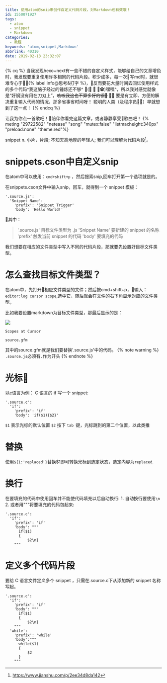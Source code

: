 ```yaml
---
title: 使用atom的snip来创作自定义代码片段，对Markdown也有效哦！
id: 1550071927
tags:
  - atom
  - snippet
  - Markdown
categories:
  - 教程
keywords: 'atom,snippet,Markdown'
abbrlink: 40310
date: 2019-02-13 23:32:07
---
```

{% cq %}
当我发现hexo+next有一些不错的自定义样式，能够给自己的文章增色时，我发现要重复使用许多相同的代码片段。积少成多，每一次写md时，就很难专心于{% label info@思考&打字 %}，反而要花大量时间去回忆使用样式的多个代码^我这脑子经过的锤炼还不够^ ✧(≖ ◡ ≖✿)嘿嘿^，所以我对感觉就像是“好钢没有用在刀刃上”，~~咳咳我这也不算多好的钢~~ 🤦‍♀️
要是有立即、方便的解决重复输入代码的情况，那多省事省时间呀！
聪明的人类（及程序员👨‍💻‍）早就想到了这一点！
{% endcq %}

<!--more-->

让我为你点一首歌吧！陪伴你看完这篇文章，或者静静享受歌曲吧！
{% meting "29722582" "netease" "song" "mutex:false" "listmaxheight:340px" "preload:none" "theme:red"%}

snippet   n. 小片，片段; 不知天高地厚的年轻人;
我们可以理解为代码片段[^1]。
[^1]:https://www.jianshu.com/p/2ee34d8da142

# snippets.cson中自定义snip

在atom中可以使用：`cmd+shift+p` ，然后搜索snip,回车打开第一个选项就是的。

在snippets.cson文件中输入snip，回车，就得到一个 snippet 模板：

```
'.source.js':
  'Snippet Name':
    'prefix': 'Snippet Trigger'
    'body': 'Hello World!'
```

其中：
> '.source.js' 目标文件类型为 .js
> 'Snippet Name' 要新建的 snippet 的名称
> 'prefix' 触发当前 snippet 的代码
> 'body' 要填充的代码

我们想要在相应的文件类型中写入不同的代码片段，那就要先设置好目标文件类型。

# 怎么查找目标文件类型？

在atom中，先打开相应文件类型的文件；然后按cmd+shift+p，输入：`editor:log cursor scope`,选中它，随后就会在文件的右下角显示对应的文件类型。

比如我要设置markdown为目标文件类型，那最后显示的是：

![](https://ws4.sinaimg.cn/large/006tKfTcgy1g05ub26znoj30fo06mmxs.jpg)
```
Scopes at Cursor

source.gfm
```
其中的source.gfm就是我们要替换'.source.js'中的代码。
{% note warning %} `.source.js`必须有`.`作为开头 {% endnote %}

# 光标

以c语言为例：
C 语言的 if 写一个 snippet:
```
'.source.c':
  'if':
    'prefix': 'if'
    'body': 'if($1){$2}'
```
`$1` 表示光标的默认位置
`$2` 按下 `tab `键，光标跳到的第二个位置，以此类推

# 替换

使用`${1:'replaced'}`替换$1即可转换光标到选定状态，选定内容为`replaced`.

# 换行

在要填充的代码中使用回车并不能使代码填充以后自动换行:
<span id="inline-toc">1. </span>自动换行要使用`\n`
<span id="inline-toc">2. </span>或者用"""将要填充的代码包起来:

```
'.source.c':
  'if':
    'prefix': 'if'
    'body': """
      if($1)
      {
          $2\n}
    """
```

# 定义多个代码片段

要给 C 语言文件定义多个 snippet ，只需在.source.c下从添加新的 snippet 名称写起。

  ```
  '.source.c':
    'if':
      'prefix': 'if'
      'body': """
        if($1)
        {
            $2\n}
      """
    'while':
      'prefix': 'while'
      'body':"""
        while($1)
        {
            $2
        }
      """
```
